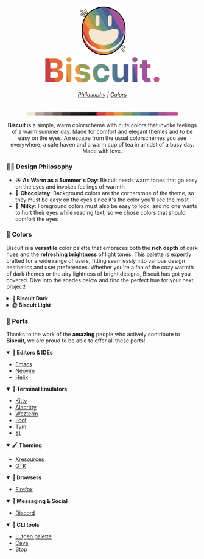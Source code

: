 <h3 align="center">
  <img src="assets/logos/rainbow stroke.png" width="125"/><br/>
  <img src="assets/font rainbow.png" width="300"/><br/>
</h3>
<h6 align="center">
  <a href="https://github.com/Biscuit-Colorscheme/biscuit#-design-philosophy">Philosophy</a>
  |
  <a href="https://github.com/Biscuit-Colorscheme/biscuit#-colors">Colors</a>
</h6>
<p align="center">
  <img src="assets/extras/rainbow line.png" alt="Biscuit palette" width="400" />
</p>

<p align="center"><b>Biscuit</b> is a simple, warm colorscheme with cute colors that invoke feelings of a warm summer day. Made for comfort and elegant themes and to be easy on the eyes. An escape from the usual colorschemes you see everywhere, a safe haven and a warm cup of tea in amidst of a busy day. Made with love.</p>

### 👨‍🎨 Design Philosophy

- ☀️ <b> As Warm as a Summer's Day</b>: Biscuit needs warm tones that go easy on the eyes and invokes feelings of warmth
- 🍫 <b>Chocolatey</b>: Background colors are the cornerstone of the theme, so they must be easy on the eyes since it's the color you'll see the most
- 🥛 <b>Milky</b>: Foreground colors must also be easy to look, and no one wants to hurt their eyes while reading text, so we chose colors that should comfort the eyes

### 🎨 Colors

Biscuit is a **versatile** color palette that embraces both the **rich depth** of dark hues and the **refreshing brightness** of light tones. This palette is expertly crafted for a wide range of users, fitting seamlessly into various design aesthetics and user preferences. Whether you're a fan of the cozy warmth of dark themes or the airy lightness of bright designs, Biscuit has got you covered. Dive into the shades below and find the perfect hue for your next project!

<details>
  <summary><b>🌙 Biscuit Dark</b></summary>
<br>

| Image                                                    | Label         | Hex       | RGB                  | HSL                  |
| -------------------------------------------------------- | ------------- | --------- | -------------------- | -------------------- |
| <img src='assets/swatches/dark mode/night.png'/>         | Night         | `#181515` | `rgb(24, 21, 21)`    | `hsl(0, 7%, 9%)`     |
| <img src='assets/swatches/dark mode/raisin black.png'/>  | Raisin Black  | `#221E1E` | `rgb(34, 30, 30)`    | `hsl(0, 6%, 13%)`    |
| <img src='assets/swatches/dark mode/van dyke.png'/>      | Van Dyke      | `#423939` | `rgb(66, 57, 57)`    | `hsl(0, 7%, 24%)`    |
| <img src='assets/swatches/dark mode/wenge.png'/>         | Wenge         | `#6D5F5F` | `rgb(109, 95, 95)`   | `hsl(0, 7%, 40%)`    |
| <img src='assets/swatches/dark mode/cinereous.png'/>     | Cinereous     | `#978787` | `rgb(151, 135, 135)` | `hsl(0, 7%, 56%)`    |
| <img src='assets/swatches/dark mode/silver.png'/>        | Silver        | `#B6A8A5` | `rgb(182, 168, 165)` | `hsl(11, 10%, 68%)`  |
| <img src='assets/swatches/dark mode/antique white.png'/> | Antique White | `#F4E6D2` | `rgb(244, 230, 210)` | `hsl(35, 61%, 89%)`  |
| <img src='assets/swatches/dark mode/persian red.png'/>   | Persian Red   | `#CA3F3F` | `rgb(202, 63, 63)`   | `hsl(0, 57%, 52%)`   |
| <img src='assets/swatches/dark mode/flame.png'/>         | Flame         | `#E46A3A` | `rgb(228, 106, 58)`  | `hsl(17, 76%, 56%)`  |
| <img src='assets/swatches/dark mode/butterscotch.png'/>  | Butterscotch  | `#E39C45` | `rgb(227, 156, 69)`  | `hsl(33, 74%, 58%)`  |
| <img src='assets/swatches/dark mode/moss green.png'/>    | Moss Green    | `#989F56` | `rgb(152, 159, 86)`  | `hsl(66, 30%, 48%)`  |
| <img src='assets/swatches/dark mode/viridian.png'/>      | Viridian      | `#629386` | `rgb(98, 147, 134)`  | `hsl(164, 20%, 48%)` |
| <img src='assets/swatches/dark mode/steel blue.png'/>    | Steel Blue    | `#517894` | `rgb(81, 120, 148)`  | `hsl(205, 29%, 45%)` |
| <img src='assets/swatches/dark mode/yinmn blue.png'/>    | YinMn Blue    | `#4A5A8D` | `rgb(74, 90, 141)`   | `hsl(226, 31%, 42%)` |
| <img src='assets/swatches/dark mode/purpureus.png'/>     | Purpureus     | `#9F569A` | `rgb(159, 86, 154)`  | `hsl(304, 30%, 48%)` |
| <img src='assets/swatches/dark mode/mulberry.png'/>      | Mulberry      | `#C45497` | `rgb(196, 84, 151)`  | `hsl(324, 49%, 55%)` |

</details>
<details>
	  <summary><b>🌞 Biscuit Light</b></summary>
	<br>

| Image                                                       | Label           | Hex       | RGB                  | HSL                  |
| ----------------------------------------------------------- | --------------- | --------- | -------------------- | -------------------- |
| <img src='assets/swatches/light mode/antique white.png'/>   | Antique White   | `#F4E6D2` | `rgb(244, 230, 210)` | `hsl(35, 61%, 89%)`  |
| <img src='assets/swatches/light mode/pale dogwood.png'/>    | Pale Dogwood    | `#DBC6C2` | `rgb(219, 198, 194)` | `hsl(10, 26%, 81%)`  |
| <img src='assets/swatches/light mode/rose quartz.png'/>     | Rose Quartz     | `#B79F9F` | `rgb(183, 159, 159)` | `hsl(0, 14%, 67%)`   |
| <img src='assets/swatches/light mode/rose taupe.png'/>      | Rose Taupe      | `#A18787` | `rgb(161, 135, 135)` | `hsl(0, 12%, 58%)`   |
| <img src='assets/swatches/dark mode/van dyke.png'/>         | Van Dyke        | `#423939` | `rgb(66, 57, 57)`    | `hsl(0, 7%, 24%)`    |
| <img src='assets/swatches/dark mode/jet.png'/>              | Jet             | `#2B2626` | `rgb(43, 38, 38)`    | `hsl(0, 6%, 16%)`    |
| <img src='assets/swatches/dark mode/night.png'/>            | Night           | `#181515` | `rgb(24, 21, 21)`    | `hsl(0, 7%, 9%)`     |
| <img src='assets/swatches/light mode/fire engine red.png'/> | Fire Engine Red | `#CB2424` | `rgb(203, 36, 36)`   | `hsl(0, 70%, 47%)`   |
| <img src='assets/swatches/light mode/giants orange.png'/>   | Giants Orange   | `#E95318` | `rgb(233, 83, 24)`   | `hsl(17, 83%, 50%)`  |
| <img src='assets/swatches/light mode/earth yellow.png'/>    | Earth Yellow    | `#E98F21` | `rgb(233, 143, 33)`  | `hsl(33, 82%, 52%)`  |
| <img src='assets/swatches/light mode/apple green.png'/>     | Apple Green     | `#9BA636` | `rgb(155, 166, 54)`  | `hsl(66, 51%, 43%)`  |
| <img src='assets/swatches/light mode/zomp.png'/>            | Zomp            | `#3E9F85` | `rgb(62, 159, 133)`  | `hsl(164, 44%, 43%)` |
| <img src='assets/swatches/light mode/ucla blue.png'/>       | UCLA Blue       | `#34709B` | `rgb(52, 112, 155)`  | `hsl(205, 50%, 41%)` |
| <img src='assets/swatches/light mode/martian blue.png'/>    | Martian Blue    | `#2F4692` | `rgb(47, 70, 146)`   | `hsl(226, 51%, 38%)` |
| <img src='assets/swatches/light mode/plum.png'/>            | Plum            | `#A6369F` | `rgb(166, 54, 159)`  | `hsl(304, 51%, 43%)` |
| <img src='assets/swatches/light mode/red violet.png'/>      | Red Violet      | `#CF2D8E` | `rgb(207, 45, 142)`  | `hsl(324, 64%, 49%)` |

</details>

### 🔌 Ports

Thanks to the work of the **amazing** people who actively contribute to **Biscuit**, we are proud to be able to offer all these ports!

<details open>
	<summary><b>👾 Editors & IDEs</b></summary>

- [Emacs](https://github.com/Biscuit-Colorscheme/emacs)
- [Neovim](https://github.com/Biscuit-Colorscheme/nvim)
- [Helix](https://github.com/Biscuit-Colorscheme/helix)

</details>

<details open>
	<summary><b>🌱 Terminal Emulators</b></summary>

- [Kitty](https://github.com/Biscuit-Colorscheme/kitty)
- [Alacritty](https://github.com/Biscuit-Colorscheme/alacritty)
- [Wezterm](https://github.com/Biscuit-Colorscheme/wezterm)
- [Foot](https://github.com/Biscuit-Colorscheme/foot)
- [Tym](https://github.com/Biscuit-Colorscheme/tym)
- [St](https://github.com/Biscuit-Colorscheme/st)

</details>

<details open>
	<summary><b>🖌️ Theming </b></summary>

- [Xresources](https://github.com/Biscuit-Colorscheme/xresources)
- [GTK](https://github.com/Biscuit-Colorscheme/gtk)

</details>

<details open>
	<summary><b>🧭 Browsers </b></summary>

- [Firefox](https://github.com/Biscuit-Colorscheme/firefox)

</details>

<details open>
	<summary><b>💬 Messaging & Social </b></summary>

- [Discord](https://github.com/Biscuit-Colorscheme/discord)

</details>

<details open>
	<summary><b>🐚 CLI tools</b></summary>

- [Lutgen palette](https://github.com/ozwaldorf/lutgen-rs)
- [Cava](https://github.com/Biscuit-Colorscheme/cava)
- [Btop](https://github.com/Biscuit-Colorscheme/btop)

</details>

